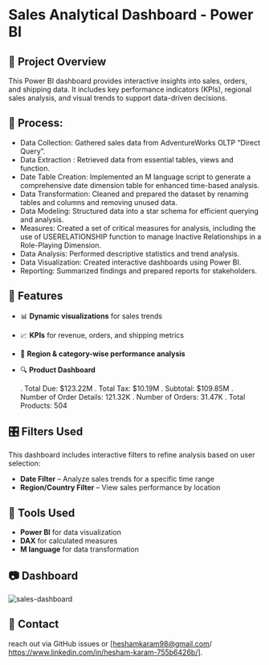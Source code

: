 # Sales Analytical Dashboard - Power BI

## 📌 Project Overview
This Power BI dashboard provides interactive insights into sales, orders, and shipping data. It includes key performance indicators (KPIs), 
regional sales analysis, and visual trends to support data-driven decisions.

## 📁 Process:
   - Data Collection: Gathered sales data from AdventureWorks OLTP  “Direct Query”.
   - Data Extraction : Retrieved data from essential tables, views and function.
   - Date Table Creation: Implemented an M language script to generate a comprehensive date dimension table for enhanced time-based analysis.
   - Data Transformation: Cleaned and prepared the dataset by renaming tables and columns and removing unused data.
   - Data Modeling: Structured data into a star schema for efficient querying and analysis.
   - Measures: Created a set of critical measures for analysis, including the use of USERELATIONSHIP function to manage Inactive Relationships in a Role-Playing Dimension.
   - Data Analysis: Performed descriptive statistics and trend analysis.
   - Data Visualization: Created interactive dashboards using Power BI.
   - Reporting: Summarized findings and prepared reports for stakeholders.


## 🚀 Features
- 📊 **Dynamic visualizations** for sales trends  
- 📈 **KPIs** for revenue, orders, and shipping metrics  
- 📍 **Region & category-wise performance analysis**
- 🔍 **Product Dashboard**

   . Total Due: $123.22M
   . Total Tax: $10.19M
   . Subtotal: $109.85M
   . Number of Order Details: 121.32K
   . Number of Orders: 31.47K
   . Total Products: 504
 
## 🎛️ Filters Used
This dashboard includes interactive filters to refine analysis based on user selection:
- **Date Filter** – Analyze sales trends for a specific time range  
- **Region/Country Filter** – View sales performance by location  
  
## 🔧 Tools Used
- **Power BI** for data visualization  
- **DAX** for calculated measures  
- **M language** for data transformation  

## 📷 Dashboard 
![sales-dashboard](https://github.com/user-attachments/assets/18c8e824-f383-4bbf-971e-cd5b92a2ce8a)

## 📩 Contact  
reach out via GitHub issues or [heshamkaram98@gmail.com/ https://www.linkedin.com/in/hesham-karam-755b6426b/].
